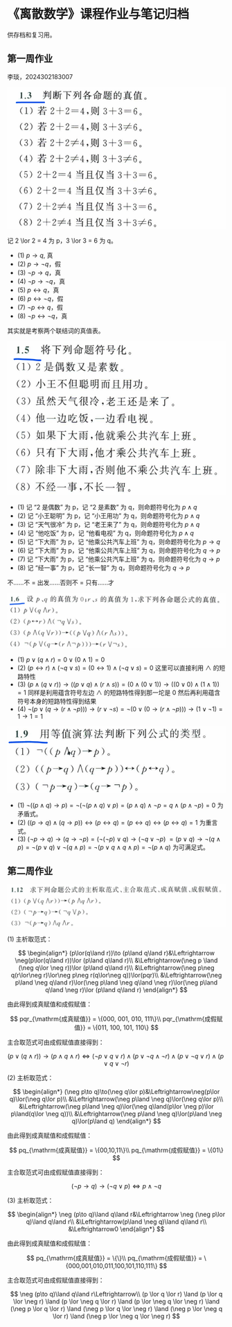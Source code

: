 # 《离散数学》课程作业与笔记归档

供存档和复习用。

## 第一周作业

李琰，2024302183007

![alt text](image-15.png)

记 2 \lor 2 = 4 为 p，3 \lor 3 = 6 为 q。

- (1) $p\rightarrow q$, 真
- (2) $p\rightarrow \neg q$，假
- (3) $\neg p\rightarrow q$，真
- (4) $\neg p\rightarrow \neg q$，真
- (5) $p\leftrightarrow q$，真
- (6) $p\leftrightarrow \neg q$，假
- (7) $\neg p\leftrightarrow q$，假
- (8) $\neg p\leftrightarrow \neg q$，真

其实就是考察两个联结词的真值表。

![alt text](image-16.png)

- (1) 记 “2 是偶数” 为 p，记 “2 是素数” 为 q，则命题符号化为 $p\land q$
- (2) 记 “小王聪明” 为 p，记 “小王用功” 为 q，则命题符号化为 $p\land q$
- (3) 记 “天气很冷” 为 p，记 “老王来了” 为 q，则命题符号化为 $p\land q$
- (4) 记 “他吃饭” 为 p，记 “他看电视” 为 q，则命题符号化为 $p\land q$
- (5) 记 “下大雨” 为 p，记 “他乘公共汽车上班” 为 q，则命题符号化为 $p\rightarrow q$
- (6) 记 “下大雨” 为 p，记 “他乘公共汽车上班” 为 q，则命题符号化为 $q\rightarrow p$
- (7) 记 “下大雨” 为 p，记 “他乘公共汽车上班” 为 q，则命题符号化为 $q\rightarrow p$
- (8) 记 “经一事” 为 p，记 “长一智” 为 q，则命题符号化为 $q\rightarrow p$

不……不 = 出发……否则不 = 只有……才

![alt text](image-17.png)

- (1) $p\lor (q\land r)=0\lor (0\land 1)=0$
- (2) $(p\leftrightarrow r)\land (\neg q\lor s)=(0\leftrightarrow 1)\land (\neg q\lor s)=0$ 这里可以直接利用 $\land$ 的短路特性
- (3) $(p\land (q\lor r))\rightarrow ((p\lor q)\land(r\land s))=(0\land (0\lor 1))\rightarrow ((0\lor 0)\land(1\land 1))=1$ 同样是利用蕴含符号左边 $\land$ 的短路特性得到那一坨是 $0$ 然后再利用蕴含符号本身的短路特性得到结果
- (4) $\neg (p\lor (q\rightarrow (r\land \neg p)))\rightarrow (r\lor \neg s)=\neg (0\lor (0\rightarrow (r\land \neg p)))\rightarrow (1\lor \neg 1)=1\rightarrow 1=1$

![alt text](image-18.png)

- (1) $\neg((p \land q) \to p)=\neg (\neg (p \land q)\lor p)=(p \land q)\land \neg p=q\land( p\land\neg p)=0$ 为矛盾式。
- (2) $((p \to q) \land (q \to p)) \leftrightarrow (p \leftrightarrow q)=(p \leftrightarrow q)\leftrightarrow(p \leftrightarrow q)=1$ 为重言式。
- (3) $(\neg p \to q) \to (q \to \neg p)=(\neg(\neg p) \lor q)\to (\neg q \lor \neg p)$
$=(p \lor q)\to \neg(q \land p)=\neg(p \lor q)\lor \neg(q \land p)=\neg(p \lor q\land q \land p)=\neg(p\land q)$ 为可满足式。

## 第二周作业

![alt text](image-22.png)

(1)
主析取范式：

$$
\begin{align*}
    (p\lor(q\land r))\to (p\land q\land r)&\Leftrightarrow \neg(p\lor(q\land r))\lor (p\land q\land r)\\
    &\Leftrightarrow(\neg p \land (\neg q\lor \neg r))\lor (p\land q\land r)\\
    &\Leftrightarrow(\neg p\neg q(r\lor\neg r)\lor\neg p\neg r(q\lor\neg q))\lor(pqr)\\
    &\Leftrightarrow(\neg p\land \neg q\land r)\lor(\neg p\land \neg q\land \neg r)\lor(\neg p\land q\land \neg r)\lor (p\land q\land r)
\end{align*}
$$

由此得到成真赋值和成假赋值：

$$
pqr_{\mathrm{成真赋值}} = \{000, 001, 010, 111\}\\
pqr_{\mathrm{成假赋值}} = \{011, 100, 101, 110\}
$$

主合取范式可由成假赋值直接得到：

$$
(p\lor(q\land r))\to (p\land q\land r)\Leftrightarrow(\neg p\lor q\lor r)\land(p\lor \neg q\land \neg r)\land(p\lor \neg q\lor r)\land (p\lor q\lor \neg r)
$$

(2)
主析取范式：

$$
\begin{align*}
    (\neg p\to q)\to(\neg q\lor p)&\Leftrightarrow\neg(p\lor q)\lor(\neg q\lor p)\\
    &\Leftrightarrow(\neg p\land \neg q)\lor(\neg q\lor p)\\
    &\Leftrightarrow(\neg p\land \neg q)\lor(\neg q\land(p\lor \neg p)\lor p\land(q\lor \neg q))\\
    &\Leftrightarrow(\neg p\land \neg q)\lor(p\land \neg q)\lor(p\land q)
\end{align*}
$$

由此得到成真赋值和成假赋值：

$$
pq_{\mathrm{成真赋值}} = \{00,10,11\}\\
pq_{\mathrm{成假赋值}} = \{01\}
$$

主合取范式可由成假赋值直接得到：

$$
(\neg p\to q)\to(\neg q\lor p)\Leftrightarrow p\land\neg q
$$

(3)
主析取范式：

$$
\begin{align*}
    \neg (p\to q)\land q\land r&\Leftrightarrow \neg (\neg p\lor q)\land q\land r\\
    &\Leftrightarrow(p\land \neg q)\land q\land r\\
    &\Leftrightarrow0
\end{align*}
$$

由此得到成真赋值和成假赋值：

$$
pq_{\mathrm{成真赋值}} = \{\}\\
pq_{\mathrm{成假赋值}} = \{000,001,010,011,100,101,110,111\}
$$

主合取范式可由成假赋值直接得到：

$$
\neg (p\to q)\land q\land r\Leftrightarrow\\
(p \lor q \lor r) \land (p \lor q \lor \neg r) \land (p \lor \neg q \lor r) \land (p \lor \neg q \lor \neg r) \land (\neg p \lor q \lor r) \land (\neg p \lor q \lor \neg r) \land (\neg p \lor \neg q \lor r) \land (\neg p \lor \neg q \lor \neg r)
$$
